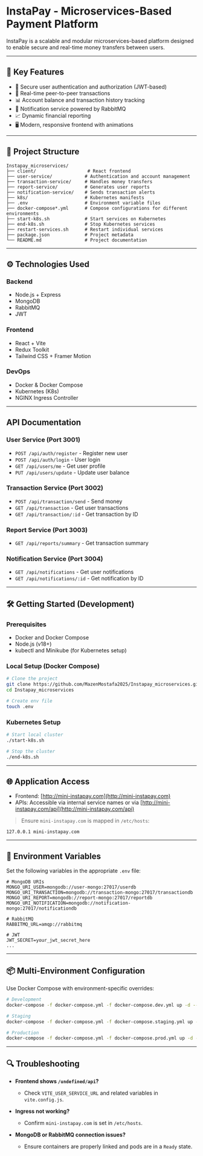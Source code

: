 # InstaPay - Microservices-Based Payment Platform

InstaPay is a scalable and modular microservices-based platform designed to enable secure and real-time money transfers between users.

---

## 🚀 Key Features

- 🔐 Secure user authentication and authorization (JWT-based)
- 💸 Real-time peer-to-peer transactions
- 📊 Account balance and transaction history tracking
- 📩 Notification service powered by RabbitMQ
- 📈 Dynamic financial reporting
- 🖥️ Modern, responsive frontend with animations

---

## 🧱 Project Structure

```
Instapay_microservices/
├── client/                   # React frontend
├── user-service/            # Authentication and account management
├── transaction-service/     # Handles money transfers
├── report-service/          # Generates user reports
├── notification-service/    # Sends transaction alerts
├── k8s/                     # Kubernetes manifests
├── .env                     # Environment variable files
├── docker-compose*.yml      # Compose configurations for different environments
├── start-k8s.sh             # Start services on Kubernetes
├── end-k8s.sh               # Stop Kubernetes services
├── restart-services.sh      # Restart individual services
├── package.json             # Project metadata
└── README.md                # Project documentation
```

---

## ⚙️ Technologies Used

### Backend

- Node.js + Express
- MongoDB
- RabbitMQ
- JWT

### Frontend

- React + Vite
- Redux Toolkit
- Tailwind CSS + Framer Motion

### DevOps

- Docker & Docker Compose
- Kubernetes (K8s)
- NGINX Ingress Controller

---

## API Documentation

### User Service (Port 3001)
- `POST /api/auth/register` - Register new user
- `POST /api/auth/login` - User login
- `GET /api/users/me` - Get user profile
- `PUT /api/users/update` - Update user balance

### Transaction Service (Port 3002)
- `POST /api/transaction/send` - Send money
- `GET /api/transaction` - Get user transactions
- `GET /api/transaction/:id` - Get transaction by ID

### Report Service (Port 3003)
- `GET /api/reports/summary` - Get transaction summary

### Notification Service (Port 3004)
- `GET /api/notifications` - Get user notifications
- `GET /api/notifications/:id` - Get notification by ID

---

## 🛠️ Getting Started (Development)

### Prerequisites

- Docker and Docker Compose
- Node.js (v18+)
- kubectl and Minikube (for Kubernetes setup)

### Local Setup (Docker Compose)

```bash
# Clone the project
git clone https://github.com/MazenMostafa2025/Instapay_microservices.git
cd Instapay_microservices

# Create env file
touch .env
```

### Kubernetes Setup

```bash
# Start local cluster
./start-k8s.sh

# Stop the cluster
./end-k8s.sh
```

---

## 🌐 Application Access

- Frontend: [http://mini-instapay.com](http://mini-instapay.com)
- APIs: Accessible via internal service names or via [http://mini-instapay.com/api](http://mini-instapay.com/api)

> Ensure `mini-instapay.com` is mapped in `/etc/hosts`:
```
127.0.0.1 mini-instapay.com
```

---

## 📁 Environment Variables

Set the following variables in the appropriate `.env` file:

```
# MongoDB URIs
MONGO_URI_USER=mongodb://user-mongo:27017/userdb
MONGO_URI_TRANSACTION=mongodb://transaction-mongo:27017/transactiondb
MONGO_URI_REPORT=mongodb://report-mongo:27017/reportdb
MONGO_URI_NOTIFICATION=mongodb://notification-mongo:27017/notificationdb

# RabbitMQ
RABBITMQ_URL=amqp://rabbitmq

# JWT
JWT_SECRET=your_jwt_secret_here
...
```

---

## 📦 Multi-Environment Configuration

Use Docker Compose with environment-specific overrides:

```bash
# Development
docker-compose -f docker-compose.yml -f docker-compose.dev.yml up -d --build

# Staging
docker-compose -f docker-compose.yml -f docker-compose.staging.yml up -d --build

# Production
docker-compose -f docker-compose.yml -f docker-compose.prod.yml up -d --build
```

---

## 🔍 Troubleshooting

- **Frontend shows `/undefined/api`?**
  - Check `VITE_USER_SERVICE_URL` and related variables in `vite.config.js`.

- **Ingress not working?**
  - Confirm `mini-instapay.com` is set in `/etc/hosts`.

- **MongoDB or RabbitMQ connection issues?**
  - Ensure containers are properly linked and pods are in a `Ready` state.
